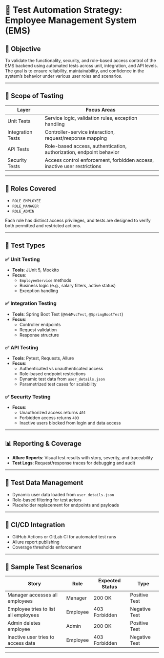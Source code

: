 # 🧪 Test Automation Strategy: Employee Management System (EMS)

## 🎯 Objective

To validate the functionality, security, and role-based access control of the EMS backend using automated tests across unit, integration, and API levels. The goal is to ensure reliability, maintainability, and confidence in the system’s behavior under various user roles and scenarios.

---

## 🧱 Scope of Testing

| Layer              | Focus Areas                                                                 |
|--------------------|------------------------------------------------------------------------------|
| Unit Tests         | Service logic, validation rules, exception handling                         |
| Integration Tests  | Controller-service interaction, request/response mapping                    |
| API Tests          | Role-based access, authentication, authorization, endpoint behavior         |
| Security Tests     | Access control enforcement, forbidden access, inactive user restrictions    |

---

## 👥 Roles Covered

- `ROLE_EMPLOYEE`
- `ROLE_MANAGER`
- `ROLE_ADMIN`

Each role has distinct access privileges, and tests are designed to verify both permitted and restricted actions.

---

## 🧪 Test Types

### ✅ Unit Testing
- **Tools**: JUnit 5, Mockito
- **Focus**:
    - `EmployeeService` methods
    - Business logic (e.g., salary filters, active status)
    - Exception handling

### ✅ Integration Testing
- **Tools**: Spring Boot Test (`@WebMvcTest`, `@SpringBootTest`)
- **Focus**:
    - Controller endpoints
    - Request validation
    - Response structure

### ✅ API Testing
- **Tools**: Pytest, Requests, Allure
- **Focus**:
    - Authenticated vs unauthenticated access
    - Role-based endpoint restrictions
    - Dynamic test data from `user_details.json`
    - Parametrized test cases for scalability

### ✅ Security Testing
- **Focus**:
    - Unauthorized access returns `401`
    - Forbidden access returns `403`
    - Inactive users blocked from login and data access

---

## 📊 Reporting & Coverage

- **Allure Reports**: Visual test results with story, severity, and traceability
- **Test Logs**: Request/response traces for debugging and audit

---

## 🧠 Test Data Management

- Dynamic user data loaded from `user_details.json`
- Role-based filtering for test actors
- Placeholder replacement for endpoints and payloads

---

## 🔄 CI/CD Integration

- GitHub Actions or GitLab CI for automated test runs
- Allure report publishing
- Coverage thresholds enforcement

---

## 📌 Sample Test Scenarios

| Story                                | Role     | Expected Status | Type           |
|--------------------------------------|----------|------------------|----------------|
| Manager accesses all employees       | Manager  | 200 OK           | Positive Test  |
| Employee tries to list all employees | Employee | 403 Forbidden    | Negative Test  |
| Admin deletes employee               | Admin    | 200 OK           | Positive Test  |
| Inactive user tries to access data   | Employee | 403 Forbidden    | Negative Test  |

---


